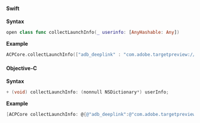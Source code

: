 #### Swift

**Syntax**

```swift
open class func collectLaunchInfo(_ userinfo: [AnyHashable: Any])
```

**Example**

```swift
ACPCore.collectLaunchInfo(["adb_deeplink" : "com.adobe.targetpreview://app.adobetarget.com?at_preview_token=tokenFromTarget"])
```

#### Objective-C

**Syntax**
```objectivec
+ (void) collectLaunchInfo: (nonnull NSDictionary*) userInfo;
```

**Example**

```objectivec
[ACPCore collectLaunchInfo: @{@"adb_deeplink":@"com.adobe.targetpreview://app.adobetarget.com?at_preview_token=tokenFromTarget"}];`
```